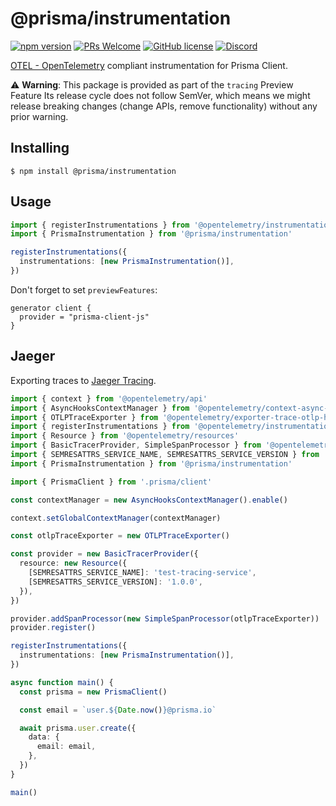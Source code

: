 # @prisma/instrumentation

[![npm version](https://img.shields.io/npm/v/@prisma/instrumentation.svg?style=flat)](https://www.npmjs.com/package/@prisma/instrumentation) [![PRs Welcome](https://img.shields.io/badge/PRs-welcome-brightgreen.svg)](https://github.com/prisma/prisma/blob/main/CONTRIBUTING.md) [![GitHub license](https://img.shields.io/badge/license-Apache%202-blue)](https://github.com/prisma/prisma/blob/main/LICENSE) [![Discord](https://img.shields.io/discord/937751382725886062?label=Discord)](https://pris.ly/discord)

[OTEL - OpenTelemetry](https://opentelemetry.io/) compliant instrumentation for Prisma Client.

⚠️ **Warning**: This package is provided as part of the `tracing` Preview Feature
Its release cycle does not follow SemVer, which means we might release breaking changes (change APIs, remove functionality) without any prior warning.

## Installing

```
$ npm install @prisma/instrumentation
```

## Usage

```ts
import { registerInstrumentations } from '@opentelemetry/instrumentation'
import { PrismaInstrumentation } from '@prisma/instrumentation'

registerInstrumentations({
  instrumentations: [new PrismaInstrumentation()],
})
```

Don't forget to set `previewFeatures`:

```prisma
generator client {
  provider = "prisma-client-js"
}
```

## Jaeger

Exporting traces to [Jaeger Tracing](https://jaegertracing.io).

```ts
import { context } from '@opentelemetry/api'
import { AsyncHooksContextManager } from '@opentelemetry/context-async-hooks'
import { OTLPTraceExporter } from '@opentelemetry/exporter-trace-otlp-http'
import { registerInstrumentations } from '@opentelemetry/instrumentation'
import { Resource } from '@opentelemetry/resources'
import { BasicTracerProvider, SimpleSpanProcessor } from '@opentelemetry/sdk-trace-base'
import { SEMRESATTRS_SERVICE_NAME, SEMRESATTRS_SERVICE_VERSION } from '@opentelemetry/semantic-conventions'
import { PrismaInstrumentation } from '@prisma/instrumentation'

import { PrismaClient } from '.prisma/client'

const contextManager = new AsyncHooksContextManager().enable()

context.setGlobalContextManager(contextManager)

const otlpTraceExporter = new OTLPTraceExporter()

const provider = new BasicTracerProvider({
  resource: new Resource({
    [SEMRESATTRS_SERVICE_NAME]: 'test-tracing-service',
    [SEMRESATTRS_SERVICE_VERSION]: '1.0.0',
  }),
})

provider.addSpanProcessor(new SimpleSpanProcessor(otlpTraceExporter))
provider.register()

registerInstrumentations({
  instrumentations: [new PrismaInstrumentation()],
})

async function main() {
  const prisma = new PrismaClient()

  const email = `user.${Date.now()}@prisma.io`

  await prisma.user.create({
    data: {
      email: email,
    },
  })
}

main()
```
